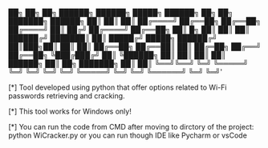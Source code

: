 ██╗    ██╗ ██╗  ██████╗ ██████╗   █████╗   ██████╗ ██╗ 	██╗ ███████╗ ██████╗ 
██║    ██║ ██║ ██╔════╝ ██╔══██╗ ██╔══██╗ ██╔════╝ ██║ ██╔╝ ██╔════╝ ██╔══██╗
██║ █╗ ██║ ██║ ██║      ██████╔╝ ███████║ ██║      █████╔╝  █████╗   ██████╔╝
██║███╗██║ ██║ ██║      ██╔══██╗ ██╔══██║ ██║      ██╔═██╗  ██╔══╝   ██╔══██╗
╚███╔███╔╝ ██║ ╚██████╗ ██║  ██║ ██║  ██║ ██████╗  ██║ 	██╗ ███████╗ ██║  ██║
 ╚══╝╚══╝  ╚═╝  ╚═════╝ ╚═╝  ╚═╝ ╚═╝  ╚═╝ ╚═════╝  ╚═╝ 	╚═╝ ╚══════╝ ╚═╝  ╚═╝'
 
[*] Tool developed using python  that offer options related  to Wi-Fi passwords retrieving and cracking. 
 
[*] This tool works for Windows only!
 
[*] You can run the code from CMD after moving to dirctory of the project: python WiCracker.py
 or you can run though IDE like Pycharm or vsCode
